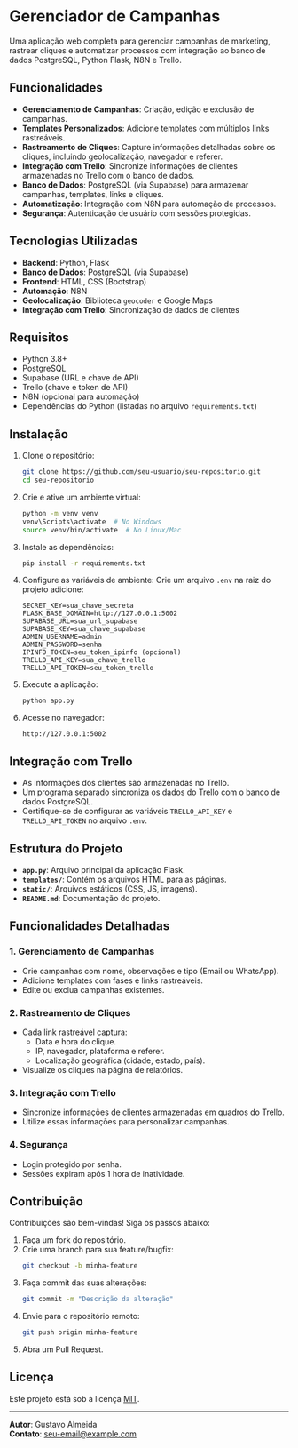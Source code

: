 # Gerenciador de Campanhas

Uma aplicação web completa para gerenciar campanhas de marketing, rastrear cliques e automatizar processos com integração ao banco de dados PostgreSQL, Python Flask, N8N e Trello.

## Funcionalidades

- **Gerenciamento de Campanhas**: Criação, edição e exclusão de campanhas.
- **Templates Personalizados**: Adicione templates com múltiplos links rastreáveis.
- **Rastreamento de Cliques**: Capture informações detalhadas sobre os cliques, incluindo geolocalização, navegador e referer.
- **Integração com Trello**: Sincronize informações de clientes armazenadas no Trello com o banco de dados.
- **Banco de Dados**: PostgreSQL (via Supabase) para armazenar campanhas, templates, links e cliques.
- **Automatização**: Integração com N8N para automação de processos.
- **Segurança**: Autenticação de usuário com sessões protegidas.

## Tecnologias Utilizadas

- **Backend**: Python, Flask
- **Banco de Dados**: PostgreSQL (via Supabase)
- **Frontend**: HTML, CSS (Bootstrap)
- **Automação**: N8N
- **Geolocalização**: Biblioteca `geocoder` e Google Maps
- **Integração com Trello**: Sincronização de dados de clientes

## Requisitos

- Python 3.8+
- PostgreSQL
- Supabase (URL e chave de API)
- Trello (chave e token de API)
- N8N (opcional para automação)
- Dependências do Python (listadas no arquivo `requirements.txt`)

## Instalação

1. Clone o repositório:
   ```bash
   git clone https://github.com/seu-usuario/seu-repositorio.git
   cd seu-repositorio
   ```

2. Crie e ative um ambiente virtual:
   ```bash
   python -m venv venv
   venv\Scripts\activate  # No Windows
   source venv/bin/activate  # No Linux/Mac
   ```

3. Instale as dependências:
   ```bash
   pip install -r requirements.txt
   ```

4. Configure as variáveis de ambiente:
   Crie um arquivo `.env` na raiz do projeto adicione:
   ```env
   SECRET_KEY=sua_chave_secreta
   FLASK_BASE_DOMAIN=http://127.0.0.1:5002
   SUPABASE_URL=sua_url_supabase
   SUPABASE_KEY=sua_chave_supabase
   ADMIN_USERNAME=admin
   ADMIN_PASSWORD=senha
   IPINFO_TOKEN=seu_token_ipinfo (opcional)
   TRELLO_API_KEY=sua_chave_trello
   TRELLO_API_TOKEN=seu_token_trello
   ```

5. Execute a aplicação:
   ```bash
   python app.py
   ```

6. Acesse no navegador:
   ```
   http://127.0.0.1:5002
   ```

## Integração com Trello

- As informações dos clientes são armazenadas no Trello.
- Um programa separado sincroniza os dados do Trello com o banco de dados PostgreSQL.
- Certifique-se de configurar as variáveis `TRELLO_API_KEY` e `TRELLO_API_TOKEN` no arquivo `.env`.

## Estrutura do Projeto

- **`app.py`**: Arquivo principal da aplicação Flask.
- **`templates/`**: Contém os arquivos HTML para as páginas.
- **`static/`**: Arquivos estáticos (CSS, JS, imagens).
- **`README.md`**: Documentação do projeto.

## Funcionalidades Detalhadas

### 1. Gerenciamento de Campanhas
- Crie campanhas com nome, observações e tipo (Email ou WhatsApp).
- Adicione templates com fases e links rastreáveis.
- Edite ou exclua campanhas existentes.

### 2. Rastreamento de Cliques
- Cada link rastreável captura:
  - Data e hora do clique.
  - IP, navegador, plataforma e referer.
  - Localização geográfica (cidade, estado, país).
- Visualize os cliques na página de relatórios.

### 3. Integração com Trello
- Sincronize informações de clientes armazenadas em quadros do Trello.
- Utilize essas informações para personalizar campanhas.

### 4. Segurança
- Login protegido por senha.
- Sessões expiram após 1 hora de inatividade.

## Contribuição

Contribuições são bem-vindas! Siga os passos abaixo:

1. Faça um fork do repositório.
2. Crie uma branch para sua feature/bugfix:
   ```bash
   git checkout -b minha-feature
   ```
3. Faça commit das suas alterações:
   ```bash
   git commit -m "Descrição da alteração"
   ```
4. Envie para o repositório remoto:
   ```bash
   git push origin minha-feature
   ```
5. Abra um Pull Request.

## Licença

Este projeto está sob a licença [MIT](LICENSE).

---

**Autor**: Gustavo Almeida  
**Contato**: [seu-email@example.com](mailto:seu-email@example.com)
